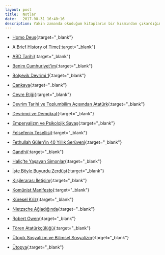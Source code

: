 ```yaml
---
layout: post
title:  Notlar
date:   2017-08-31 16:40:16
description: Yakin zamanda okuduğum kitapların bir kısmından çıkardığım notlar
---
```


- [Homo Deus](https://docs.google.com/document/d/1WehpK7-ObWOmFPdyeORvsC1WSpahJs6WXE_LgAhaJ7g/edit?usp=sharing){:target="\_blank"}

- [A Brief History of Time](https://drive.google.com/open?id=1faDzeMO5UVPuHZxY-aaJu4adNNScdzdLcMBUDPTa2wQ){:target="\_blank"}

- [ABD Tarihi](https://docs.google.com/document/d/1lYFyhs7RFCDFX1deHzFzLUxUlUgHECs-ws2JIpmYvZ4/edit?usp=sharing){:target="\_blank"}

- [Benim Cumhuriyet'im](https://drive.google.com/open?id=1XVDo3bfG5uD_uvmyu9hU4Zn9d5cYjY0gsUtpZ2IeAEw){:target="\_blank"}

- [Bolşevik Devrimi 1](https://drive.google.com/open?id=1Va2qxyo8UDXgOy_UQzfKjYeRPgF2x7jB-FL3cSAgi5I){:target="\_blank"}

- [Çankaya](https://drive.google.com/open?id=1EfY0Ggn8RmAvel18u6jnEpQBNuTOq3AM6s2eeR6gxZk){:target="\_blank"}

- [Çevre Etiği](https://drive.google.com/open?id=1-FIVTdUpeaC-K_rO7GlfxGjJEFM06GVY2PtnC26Too0){:target="\_blank"}

- [Devrim Tarihi ve Toplumbilim Açısından Atatürk](https://drive.google.com/open?id=1l9-sTUlLeVgmVitFVYezSugYTeOEz-EEGpdEdPpq73E){:target="\_blank"}

- [Devrimci ve Demokrat](https://drive.google.com/open?id=1XllSwIQi-l5sL1-_4O-D2wkn2sJrGN722XFBxcJBydY){:target="\_blank"} 

- [Emperyalizm ve Psikolojik Savaş](https://drive.google.com/open?id=1nL2qWoqTZVDoJQkGyngjCJi2vNksI5g_fy1PlJg4xWg ){:target="\_blank"}

- [Felsefenin Tesellisi](https://drive.google.com/open?id=1I-zZiRNCmDDRYNcEYSegQft8rTzXVbQpcocwqw00hpc){:target="\_blank"}

- [Fethullah Gülen'in 40 Yıllık Serüveni](https://drive.google.com/open?id=1BAuub7Iq0RHN8QFUdXmB7--HUTKt16z0q75bs0-ugC8){:target="\_blank"} 

- [Gandhi](https://drive.google.com/open?id=1n0hOjp__pXCVgU1vfUkNoXzWpbCNqe_lOqbjdgmsBYU){:target="\_blank"} 

- [Haliç'te Yaşayan Simonlar](https://drive.google.com/open?id=1QyJe9CkrhANLkcUXCQQfzGSq1X1VvBW3hVskAXG9FmY){:target="\_blank"} 

- [İşte Böyle Buyurdu Zerdüşt](https://drive.google.com/open?id=1C6q9JSmK8igCbc5sfOouZCIVB8MIF-XjKq87qIklh0o){:target="\_blank"}

- [Kişilerarası İletişim](https://drive.google.com/open?id=11i-_7R0KlN9aihvFy1CUdjGNaFK7fItpmHnliYWwvaE){:target="\_blank"}

- [Komünist Manifesto](https://drive.google.com/open?id=1PdZqUNJvDHBKfFJo94261qAwGuq-Mp9Bgb3ocn8CPHw){:target="\_blank"} 

- [Küresel Kriz](https://drive.google.com/open?id=1W61BSAEahbPzIx3UzBFVMzigirl8kuHd_cArqAnFtTc){:target="\_blank"} 

- [Nietzsche Ağladığında](https://drive.google.com/open?id=14bwV9e9vvk8-yo4MKiK8MsPYhfv5LIUWeZ2PKCW3Ai4){:target="\_blank"} 

- [Robert Owen](https://drive.google.com/open?id=1f_Wywu5gm8CbDW69EJHGc9NT3TfAPdy_0JSX_Eb_tCQ){:target="\_blank"} 

- [Tören Atatürkçülüğü](https://drive.google.com/open?id=1vLZMZG1pB8DEW1Q9GuC_gplVd59yroEUVyAG_ArglzY){:target="\_blank"} 

- [Ütopik Sosyalizm ve Bilimsel Sosyalizm](https://drive.google.com/open?id=1iOqwVe9S6jh0cbncIdSQ1YAoUot5SwjIFB36IimRzBI){:target="\_blank"} 

- [Ütopya](https://drive.google.com/open?id=1uA2pJdCLAdS6nOI4se1WrYZLfWQlIS_dcCtSu0BgzLY){:target="\_blank"}